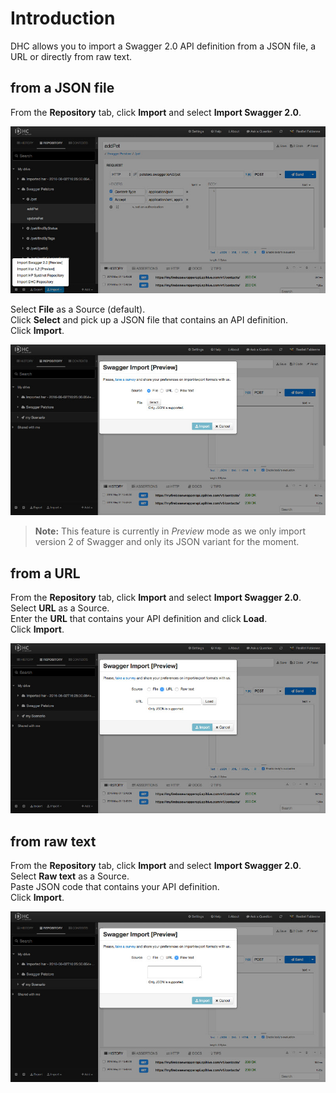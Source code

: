# Introduction

DHC allows you to import a Swagger 2.0 API definition from a JSON file, a URL or directly from raw text.

## from a JSON file

From the **Repository** tab, click **Import** and select **Import Swagger 2.0**.  

![Import](images/import-from-repo-tab.jpg "Import")

Select **File** as a Source (default).  
Click **Select** and pick up a JSON file that contains an API definition.  
Click **Import**.

![Swagger Import](images/swagger-import-file.jpg "Swagger Import")

>**Note:** This feature is currently in *Preview* mode as we only import version 2 of Swagger and only its JSON variant for the moment.   

## from a URL

From the **Repository** tab, click **Import** and select **Import Swagger 2.0**.  
Select **URL** as a Source.  
Enter the **URL** that contains your API definition and click **Load**.  
Click **Import**.

![Swagger Import](images/swagger-import-url.jpg "Swagger Import")

## from raw text

From the **Repository** tab, click **Import** and select **Import Swagger 2.0**.  
Select **Raw text** as a Source.  
Paste JSON code that contains your API definition.  
Click **Import**.

![Swagger Import](images/swagger-import-raw.jpg "Swagger Import")
